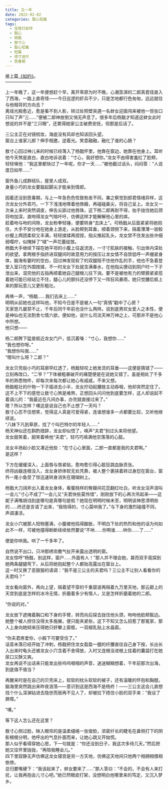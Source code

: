 ```yaml
---
title: 又一年
date: 2022-02-02
categories: 戬心短篇
tags:
  - 宝莲灯前传
  - 戬心
  - 杨戬
  - 敖寸心
  - 戬心短篇
  - 短篇
  - 得寸进尺
  - 思春期
---
```


接上篇[《如约》](/JX/如约/)。  
——————

上一年晚了，这一年便想赶个早，离开草原为时不晚，心潮澎湃的二郎真君径直入了西海<!-- more -->，一路上直奇怪——今日巡逻的虾兵不少，只是怎地都行色匆匆，远远就往与他相背的方向去？  
离瑶光殿愈近，愈是看不到人影，转过处照壁突遇一名蚌女迎面闯来被他一惊张口只叫了声“三……”便被二郎神放倒又悄无声息了。很多年后杨戬才知道这蚌女此时想说的并不是“三只眼”，还累得她家公主破费安抚，但那是后话了。

三公主正在对镜梳妆，海底没有风却也知该回头望。  
窗台上谁家儿郎？伸手相邀，逆着光。笑意融融，融化了谁的心肠？

敖寸心回过神儿来的时候已经落入了杨戬怀里，他靠在窗边，她靠在他身上。耳听他今天煞是直白，直白地诉说着：“寸心，我好想你。”龙女不由得害羞红了脸颊，轻轻嗔他：“我这里都快过了一年呢，你才一天……”被他截过话头，闷闷答：“人说度日如年……”

窗外鱼儿成群结队，屋里人成双。  
身量小巧的龙女要踮起脚尖才能亲到情郎。

因着还没到思春期，与上一年急色色性致勃发不同，兼之察觉到郎君情绪异样，这次龙女分外乖巧，一下下浅浅地啄着他唇瓣，再碰碰鼻尖，将自己呈上。龙女又一次亲上来时突然调皮，伸舌尖舔过他唇珠，这下杨二郎再耐不得，抬手拢住她后颈将吻加深，直吻得龙女气喘吁吁，仿佛这样才能解解他心里的痒。  
趁着吻与吻的间隙，龙女粉拳轻锤，便要转身“去床上”。可杨戬从后面紧紧将她抱住，大手不安分地在她身上游走，从脸颊到耳垂，顺着颈侧下来，隔着薄薄一层鲛纱握上两团柔软又丰满，轻轻揉揉再捏捏，指尖推起乳头，龙女禁不住发出些许细弱嘤咛，似掩掉了“啵”一声花蕾绽放。  
杨戬大手继续下探在她平坦的小腹上往返流连，一寸寸肌肤的接触，引出体内深处的欲望。拿两根手指挤进双腿间时故意用力的按压让龙女情不自禁低呼一声绷紧身体，脑海有霎时的空白，回过神发现软了的双腿阻不住他作乱的手，他也不急着登堂入室只在外围按揉，不一时龙女下处就含满春水，在他指尖撩动到阴户时一下子泄出来，湿完他的五指再顺着她自己腿根儿往下淌。要不是被他有力的臂膀紧紧揽着她可能已经站立不住，腿心儿的颤抖还没停下又一阵狂风暴雨，她只觉腰后抵上来的那玩意儿又更形粗壮。

再唤一声，“杨戬……我们去床上……”  
明明从前她也这样叫他，不知今日是不是被人一句“真情”戳中了心房？  
天家思凡屡禁不止，千年后同千年前也没什么两样。说到底男欢女爱人之本性，便是神仙也无法割舍七情六欲，便如他，说什么司法天神万神之上，可那并不是他心中所想。  
他只想——

杨二郎胯下猛兽抵近龙女门户，低沉着嗓：“寸心，我想你……”  
“我也想你呀。”  
“我想你叫我……”  
“嗯叫什么呀？二郎？”

龙女贝壳般小巧的耳廓早红透了，杨戬轻咬上她发烫的耳垂——这便是猜错了——立刻再改口，“二爷？”下体被粗暴破开的痛楚便是在说她又错了。虽是相处了千多年的熟悉物件，却每次来每次都让她心有戚戚，不来又想。  
杨戬粗壮的什物一下子插进去小半，龙女拧动起腰肢主动吞咽，他却突然定住了。这不上不下的感觉让敖寸心煞是难熬，正想回头问问他到底要怎样，这人却说起不着调儿的：“我最近在凡间办事，办完就直接过来了。”  
嗯？所以怎样？噢这是说自己也不止想了一天吗？  
敖寸心忍不住想笑，觉得这人真是可爱得紧，连谁想谁多一点都要比较，又听他继续说。  
“八妹下凡到草原，找了个叫巴特尔的年轻人……”  
杨天神似还在斟酌措辞，龙女却似悟了，唤声“夫君”别过头来将他望。  
龙女甜笑着，甜笑着唤他“夫君”，轻巧巧填满他空落落的心脏。

龙女半扬起小脸又凑近他些：“在寸心心里面，二郎一直都是我的夫君啊。”  
是这样？

下方在缓缓深入，上面唇与唇紧贴，愈吻愈引得心脏狂跳血脉贲张。  
终将凶器连根没入，龙女身娇体软无处凭靠，被人整个裹挟着转过身怼在窗台，窗外一尾小鱼受了惊迅速转身消失在珊瑚树上。

杨戬大刀阔斧出入着龙女身体，看蜜桃样的臀瓣间花蕊翻红吐白，听龙女淫声浪叫一会儿“寸心不成了”一会儿又“夫君快些莫怜惜”，刚刚放下的心再次吊起来——这妮子满嘴胡诌到底哪句是真哪句是假？她现在明明时候未至，明明该神思清明些的……终还是言语了出来，“我晓得的，寸心莫哄我了。”与下身的激烈碰撞不同，声调凄凉。

龙女小穴被那人阳物塞满，小腹被他捣得酸胀，不明白下处的热烈和他的话为何如此不一样，可被他撞得断断续续依然要说“不哄……你啊谁……哄你……了……”

便是你哄我。哄了一千多年了。

自然说不出口，只冲那绣帘撒气扯开来露出透明的窗。  
龙女惊呼“杨戬，别这样，窗户……外面有人！”那人并不理会她，甚而双手竟探到她两条腿腿弯下，从后将她抱起整个人都抬高露出在窗台上。  
这一时又换了恶狠狠的语调：“我不是三公主的夫君吗？三公主不让别人看看你的夫君吗？”

龙女看向窗外，再向上望，隔着望不穿的千重碧波再隔着九万里天地，那云巅上的天宫到底是怎样的冰冷无情，折磨着多少有情人，又是怎样折磨着她的二郎。

“你说的对。”

龙女放下遮掩着胸口和下身的手臂，转而向后探去拢住他头颈，吻吻他脸颊鬓边。她整个被人控住没得太多施展，便只能夹紧些，这下不知又怎么招惹了那冤家，那人上身向她倾来压得她只好攀上窗框，一双椒乳贴上水晶窗。

“你夫君疼爱你，小殿下可要受住了。”  
话音未落已经开始了冲刺，杨戬把住龙女盈盈一握的纤腰直往自己身下按，长出长入出来时龟头还被龙女小穴含着不舍得放，入时又连根没进根上挂着的囊袋打在她尿口又酥又爽。  
龙女再说不出话来只能发出些呜呜咽咽的声音，迷迷糊糊想着，千年前那次出海，到底值不值当？

再醒来时是在自己的贝壳床上，软软的枕头软软的被子，还有温暖的怀抱和胸膛。  
脑海里突然跳出来昨夜浪荡——意识到这是西海不是杨府！——三公主这会儿直想找个什么深渊钻进去隐世而居再不见人了，却被拉下捂住小脸的双手来：“我设了屏障。”

“噢。”

等下这人怎么还在这里？

敖寸心侧过脸，映入眼帘的是温柔缱绻一张俊脸，浓密纤长的睫毛在鼻侧打下的阴影根根分明，他呼出的气息扑面而来，让她心跳又开始慌。  
那人似乎看得穿她心思，下一句就是：“你还没到日子，我这次多待几天。”然后把她又往怀里拢拢，“再陪我睡会儿。”  
四下里寂静无声仿佛这龙女寝宫是另一方天地，仿佛这天地间只他两个相拥相偎相依傍。  
总归要嘴硬下：“我该起来了，蚌女要来了……”那人答曰：“不会的，不会有人来打扰，让我再抱会儿寸心吧。”她已然眼皮打架，没想明白他哪里来的笃定，又沉入梦乡。
